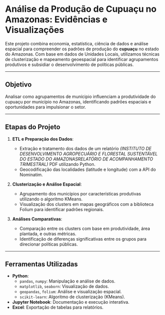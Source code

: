 # Análise da Produção de Cupuaçu no Amazonas: Evidências e Visualizações

Este projeto combina economia, estatística, ciência de dados e análise espacial para compreender os padrões de produção do **cupuaçu** no estado do Amazonas. Com base em dados de Unidades Locais, utilizamos técnicas de clusterização e mapeamento geoespacial para identificar agrupamentos produtivos e subsidiar o desenvolvimento de políticas públicas.

---

## **Objetivo**
Analisar como agrupamentos de munícipio influenciam a produtividade do cupuaçu por município no Amazonas, identificando padrões espaciais e oportunidades para impulsionar o setor.

---

## **Etapas do Projeto**
1. **ETL e Preparação dos Dados**:
   - Extração e tratamento dos dados de um relatório *(INSTITUTO DE DESENVOLVIMENTO AGROPECUÁRIO E FLORESTAL SUSTENTÁVEL DO ESTADO DO AMAZONASRELATÓRIO DE ACOMPANHAMENTO TRIMESTRAL)* PDF utilizando Python.
   - Geocodificação das localidades (latitude e longitude) com a API do Nominatim.

2. **Clusterização e Análise Espacial**:
   - Agrupamento dos municípios por características produtivas utilizando o algoritmo KMeans.
   - Visualização dos clusters em mapas geográficos com a biblioteca Folium para identificar padrões regionais.

3. **Análises Comparativas**:
   - Comparação entre os clusters com base em produtividade, área plantada, e outras métricas.
   - Identificação de diferenças significativas entre os grupos para direcionar políticas públicas.

---

## **Ferramentas Utilizadas**
- **Python**:
  - `pandas`, `numpy`: Manipulação e análise de dados.
  - `matplotlib`, `seaborn`: Visualização de dados.
  - `geopandas`, `folium`: Análise e visualização espacial.
  - `scikit-learn`: Algoritmo de clusterização (KMeans).
- **Jupyter Notebook**: Documentação e execução interativa.
- **Excel**: Exportação de tabelas para relatórios.